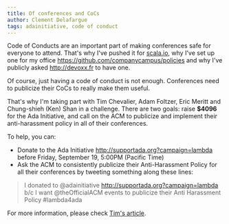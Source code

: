```yaml
---
title: Of conferences and CoCs
author: Clement Delafargue
tags: adainitiative, code of conduct
---
```


Code of Conducts are an important part of making conferences safe for everyone
to attend. That's why I've pushed it for
[scala.io](http://scala.io/code-of-conduct.html), why I've set up one for my
office <https://github.com/companycampus/policies> and why I've publicly asked
<http://devoxx.fr> to have one.

Of course, just having a code of conduct is not enough. Conferences need to
publicize their CoCs to really make them useful.

That's why I'm taking part with Tim Chevalier, Adam Foltzer, Eric Meritt and
Chung-shieh (Ken) Shan in a challenge. There are two goals: raise **$4096** for
the Ada Initiative, and call on the ACM to publicize and implement their
anti-harassment policy in all of their conferences.


To help, you can:

- Donate to the Ada Initiative <http://supportada.org?campaign=lambda> before
  Friday, September 19, 5:00PM (Pacific Time)
- Ask the ACM to consistently publicize their Anti-Harassment Policy for all
  their conferences by tweeting something along these lines: 


> I donated to @adainitiative http://supportada.org?campaign=lambda b/c I want @theOfficialACM events to publicize their Anti Harassment Policy #lambda4ada


For more information, please check [Tim's article](http://tim.dreamwidth.org).
